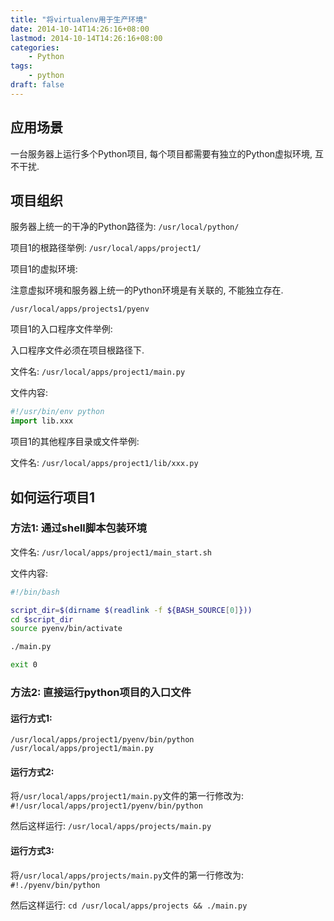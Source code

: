 ```yaml
---
title: "将virtualenv用于生产环境"
date: 2014-10-14T14:26:16+08:00
lastmod: 2014-10-14T14:26:16+08:00
categories:
    - Python
tags:
    - python
draft: false
---
```


## 应用场景

一台服务器上运行多个Python项目, 每个项目都需要有独立的Python虚拟环境, 互不干扰.

## 项目组织

服务器上统一的干净的Python路径为:
`/usr/local/python/`

项目1的根路径举例:
`/usr/local/apps/project1/`

项目1的虚拟环境:

注意虚拟环境和服务器上统一的Python环境是有关联的, 不能独立存在.

`/usr/local/apps/projects1/pyenv`

项目1的入口程序文件举例:

入口程序文件必须在项目根路径下.

文件名: `/usr/local/apps/project1/main.py`

文件内容:

```python
#!/usr/bin/env python
import lib.xxx
```

项目1的其他程序目录或文件举例:

文件名:
`/usr/local/apps/project1/lib/xxx.py`

## 如何运行项目1

### 方法1: 通过shell脚本包装环境

文件名: `/usr/local/apps/project1/main_start.sh`

文件内容:

```bash
#!/bin/bash

script_dir=$(dirname $(readlink -f ${BASH_SOURCE[0]}))
cd $script_dir
source pyenv/bin/activate

./main.py

exit 0
```

### 方法2: 直接运行python项目的入口文件

#### 运行方式1:

`/usr/local/apps/project1/pyenv/bin/python /usr/local/apps/project1/main.py`

#### 运行方式2:

将`/usr/local/apps/project1/main.py`文件的第一行修改为:
`#!/usr/local/apps/project1/pyenv/bin/python`

然后这样运行: `/usr/local/apps/projects/main.py`

#### 运行方式3:

将`/usr/local/apps/projects/main.py`文件的第一行修改为:
`#!./pyenv/bin/python`

然后这样运行: `cd /usr/local/apps/projects && ./main.py`
